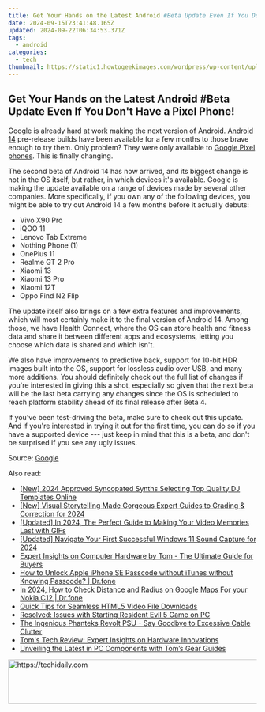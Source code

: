```yaml
---
title: Get Your Hands on the Latest Android #Beta Update Even If You Don't Have a Pixel Phone!
date: 2024-09-15T23:41:48.165Z
updated: 2024-09-22T06:34:53.371Z
tags:
  - android
categories:
  - tech
thumbnail: https://static1.howtogeekimages.com/wordpress/wp-content/uploads/2023/03/Android-14-logo5.png
---
```


## Get Your Hands on the Latest Android #Beta Update Even If You Don't Have a Pixel Phone!

Google is already hard at work making the next version of Android. [Android 14](https://mondly-stories.techidaily.com/beginners-pathway-to-russian-currency-terminology/) pre-release builds have been available for a few months to those brave enough to try them. Only problem? They were only available to [Google Pixel phones](https://fox-helps.techidaily.com/updated-transform-your-footage-with-premiere-pros-advanced-techniques-for-360-editing/). This is finally changing.

 The second beta of Android 14 has now arrived, and its biggest change is not in the OS itself, but rather, in which devices it's available. Google is making the update available on a range of devices made by several other companies. More specifically, if you own any of the following devices, you might be able to try out Android 14 a few months before it actually debuts:

* Vivo X90 Pro
* iQOO 11
* Lenovo Tab Extreme
* Nothing Phone (1)
* OnePlus 11
* Realme GT 2 Pro
* Xiaomi 13
* Xiaomi 13 Pro
* Xiaomi 12T
* Oppo Find N2 Flip

 The update itself also brings on a few extra features and improvements, which will most certainly make it to the final version of Android 14\. Among those, we have Health Connect, where the OS can store health and fitness data and share it between different apps and ecosystems, letting you choose which data is shared and which isn't.

 We also have improvements to predictive back, support for 10-bit HDR images built into the OS, support for lossless audio over USB, and many more additions. You should definitely check out the full list of changes if you're interested in giving this a shot, especially so given that the next beta will be the last beta carrying any changes since the OS is scheduled to reach platform stability ahead of its final release after Beta 4.

 If you've been test-driving the beta, make sure to check out this update. And if you're interested in trying it out for the first time, you can do so if you have a supported device --- just keep in mind that this is a beta, and don't be surprised if you see any ugly issues.

 Source: [Google](https://android-developers.googleblog.com/2023/05/android-14-beta-2.html)

<ins class="adsbygoogle"
     style="display:block"
     data-ad-format="autorelaxed"
     data-ad-client="ca-pub-7571918770474297"
     data-ad-slot="1223367746"></ins>

<ins class="adsbygoogle"
     style="display:block"
     data-ad-client="ca-pub-7571918770474297"
     data-ad-slot="8358498916"
     data-ad-format="auto"
     data-full-width-responsive="true"></ins>

<span class="atpl-alsoreadstyle">Also read:</span>
<div><ul>
<li><a href="https://youtube-sure.techidaily.com/024-approved-syncopated-synths-selecting-top-quality-dj-templates-online/"><u>[New] 2024 Approved Syncopated Synths Selecting Top Quality DJ Templates Online</u></a></li>
<li><a href="https://vp-tips.techidaily.com/new-visual-storytelling-made-gorgeous-expert-guides-to-grading-and-correction-for-2024/"><u>[New] Visual Storytelling Made Gorgeous Expert Guides to Grading & Correction for 2024</u></a></li>
<li><a href="https://youtube-lab.techidaily.com/ed-in-2024-the-perfect-guide-to-making-your-video-memories-last-with-gifs/"><u>[Updated] In 2024, The Perfect Guide to Making Your Video Memories Last with GIFs</u></a></li>
<li><a href="https://article-tips.techidaily.com/updated-navigate-your-first-successful-windows-11-sound-capture-for-2024/"><u>[Updated] Navigate Your First Successful Windows 11 Sound Capture for 2024</u></a></li>
<li><a href="https://hardware-reviews.techidaily.com/expert-insights-on-computer-hardware-by-tom-the-ultimate-guide-for-buyers/"><u>Expert Insights on Computer Hardware by Tom - The Ultimate Guide for Buyers</u></a></li>
<li><a href="https://iphone-unlock.techidaily.com/how-to-unlock-apple-iphone-se-passcode-without-itunes-without-knowing-passcode-drfone-by-drfone-ios/"><u>How to Unlock Apple iPhone SE Passcode without iTunes without Knowing Passcode? | Dr.fone</u></a></li>
<li><a href="https://android-location-track.techidaily.com/in-2024-how-to-check-distance-and-radius-on-google-maps-for-your-nokia-c12-drfone-by-drfone-virtual-android/"><u>In 2024, How to Check Distance and Radius on Google Maps For your Nokia C12 | Dr.fone</u></a></li>
<li><a href="https://discord-videos.techidaily.com/quick-tips-for-seamless-html5-video-file-downloads/"><u>Quick Tips for Seamless HTML5 Video File Downloads</u></a></li>
<li><a href="https://win-answers.techidaily.com/resolved-issues-with-starting-resident-evil-5-game-on-pc/"><u>Resolved: Issues with Starting Resident Evil 5 Game on PC</u></a></li>
<li><a href="https://hardware-reviews.techidaily.com/1723964493696-the-ingenious-phanteks-revolt-psu-say-goodbye-to-excessive-cable-clutter/"><u>The Ingenious Phanteks Revolt PSU - Say Goodbye to Excessive Cable Clutter</u></a></li>
<li><a href="https://hardware-reviews.techidaily.com/toms-tech-review-expert-insights-on-hardware-innovations/"><u>Tom's Tech Review: Expert Insights on Hardware Innovations</u></a></li>
<li><a href="https://hardware-reviews.techidaily.com/unveiling-the-latest-in-pc-components-with-toms-gear-guides/"><u>Unveiling the Latest in PC Components with Tom’s Gear Guides</u></a></li>
</ul></div>

<!-- affiliate ads begin -->
<a href="https://aligracehair.sjv.io/c/5597632/1934188/19272" target="_top" id="1934188">
  <img src="//a.impactradius-go.com/display-ad/19272-1934188" border="0" alt="https://techidaily.com" width="728" height="90"/>
</a>
<img height="0" width="0" src="https://aligracehair.sjv.io/i/5597632/1934188/19272" style="position:absolute;visibility:hidden;" border="0" />
<!-- affiliate ads end -->

